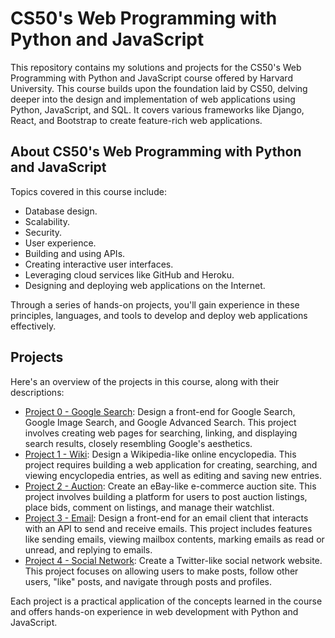 # CS50's Web Programming with Python and JavaScript

This repository contains my solutions and projects for the CS50's Web Programming with Python and JavaScript course offered by Harvard University. This course builds upon the foundation laid by CS50, delving deeper into the design and implementation of web applications using Python, JavaScript, and SQL. It covers various frameworks like Django, React, and Bootstrap to create feature-rich web applications.

## About CS50's Web Programming with Python and JavaScript

Topics covered in this course include:

- Database design.
- Scalability.
- Security.
- User experience.
- Building and using APIs.
- Creating interactive user interfaces.
- Leveraging cloud services like GitHub and Heroku.
- Designing and deploying web applications on the Internet.

Through a series of hands-on projects, you'll gain experience in these principles, languages, and tools to develop and deploy web applications effectively.

## Projects

Here's an overview of the projects in this course, along with their descriptions:

- [Project 0 - Google Search](project-0/): Design a front-end for Google Search, Google Image Search, and Google Advanced Search. This project involves creating web pages for searching, linking, and displaying search results, closely resembling Google's aesthetics.
- [Project 1 - Wiki](project-1/): Design a Wikipedia-like online encyclopedia. This project requires building a web application for creating, searching, and viewing encyclopedia entries, as well as editing and saving new entries.
- [Project 2 - Auction](project-2/): Create an eBay-like e-commerce auction site. This project involves building a platform for users to post auction listings, place bids, comment on listings, and manage their watchlist.
- [Project 3 - Email](project-3/): Design a front-end for an email client that interacts with an API to send and receive emails. This project includes features like sending emails, viewing mailbox contents, marking emails as read or unread, and replying to emails.
- [Project 4 - Social Network](project-4/): Create a Twitter-like social network website. This project focuses on allowing users to make posts, follow other users, "like" posts, and navigate through posts and profiles.

Each project is a practical application of the concepts learned in the course and offers hands-on experience in web development with Python and JavaScript.

